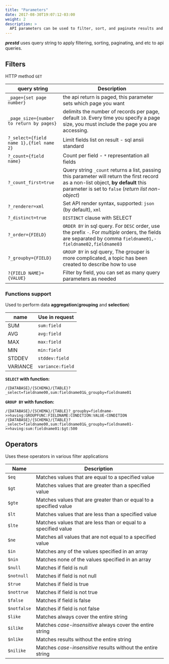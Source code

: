 ```yaml
---
title: "Parameters"
date: 2017-08-30T19:07:12-03:00
weight: 2
description: >
  API parameters can be used to filter, sort, and paginate results and to select fields and relations to populate)
---
```


_**prestd**_ uses query string to apply filtering, sorting, paginating, and etc to api queries.

## Filters

HTTP method `GET`

| query string | Description |
| --- | --- |
| `_page={set page number}` | the api return is paged, this parameter sets which page you want |
| `_page_size={number to return by pages}` | delimits the number of records per page, default `10`. Every time you specify a page size, you must include the page you are accessing. |
| `?_select={field name 1},{fiel name 2}` | Limit fields list on result - sql ansii standard |
| `?_count={field name}` | Count per field - `*` representation all fields |
| `?_count_first=true` | Query string `_count` returns a list, passing this parameter will return the first record as a non-list object, **by default** this parameter is set to `false` (_return list non-object_) |
| `?_renderer=xml` | Set API render syntax, supported: `json` (by default), `xml` |
| `?_distinct=true` | `DISTINCT` clause with SELECT |
| `?_order={FIELD}` | `ORDER BY` in sql query. For `DESC` order, use the prefix `-`. For *multiple* orders, the fields are separated by comma `fieldname01,-fieldname02,fieldname03` |
| `?_groupby={FIELD}` | `GROUP BY` in sql query, The grouper is more complicated, a topic has been created to describe how to use |
| `?{FIELD NAME}={VALUE}` | Filter by field, you can set as many query parameters as needed |

### Functions support

Used to perform data **aggregation**(**grouping** and **selection**)

| name | Use in request |
| --- | --- |
| SUM | `sum:field` |
| AVG | `avg:field` |
| MAX | `max:field` |
| MIN | `min:field` |
| STDDEV | `stddev:field` |
| VARIANCE | `variance:field` |

**`SELECT` with function:**

```
/{DATABASE}/{SCHEMA}/{TABLE}?_select=fieldname00,sum:fieldname01&_groupby=fieldname01
```

**`GROUP BY` with function:**

```
/{DATABASE}/{SCHEMA}/{TABLE}?_groupby=fieldname->>having:GROUPFUNC:FIELDNAME:CONDITION:VALUE-CONDITION
/{DATABASE}/{SCHEMA}/{TABLE}?_select=fieldname00,sum:fieldname01&_groupby=fieldname01->>having:sum:fieldname01:$gt:500
```

## Operators

Uses these operators in various filter applications

| Name | Description |
| --- | --- |
| `$eq` | Matches values that are equal to a specified value |
| `$gt` | Matches values that are greater than a specified value |
| `$gte` | Matches values that are greater than or equal to a specified value |
| `$lt` | Matches values that are less than a specified value |
| `$lte` | Matches values that are less than or equal to a specified value |
| `$ne` | Matches all values that are not equal to a specified value |
| `$in` | Matches any of the values specified in an array |
| `$nin` | Matches none of the values specified in an array |
| `$null` | Matches if field is null |
| `$notnull` | Matches if field is not null |
| `$true` | Matches if field is true |
| `$nottrue` | Matches if field is not true |
| `$false` | Matches if field is false |
| `$notfalse` | Matches if field is not false |
| `$like` | Matches always cover the entire string |
| `$ilike` | Matches _case-insensitive_ always cover the entire string |
| `$nlike` | Matches results without the entire string |
| `$nilike` | Matches _case-insensitive_ results without the entire string |
